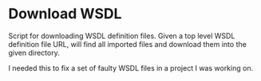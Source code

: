 # Download WSDL

Script for downloading WSDL definition files. Given a top level WSDL
definition file URL, will find all imported files and download them into the
given directory.

I needed this to fix a set of faulty WSDL files in a project I was working on.

